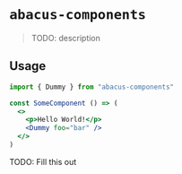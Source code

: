 # `abacus-components`

> TODO: description

## Usage

```jsx
import { Dummy } from "abacus-components"

const SomeComponent () => (
  <>
    <p>Hello World!</p>
    <Dummy foo="bar" />
  </>
)
```

TODO: Fill this out
